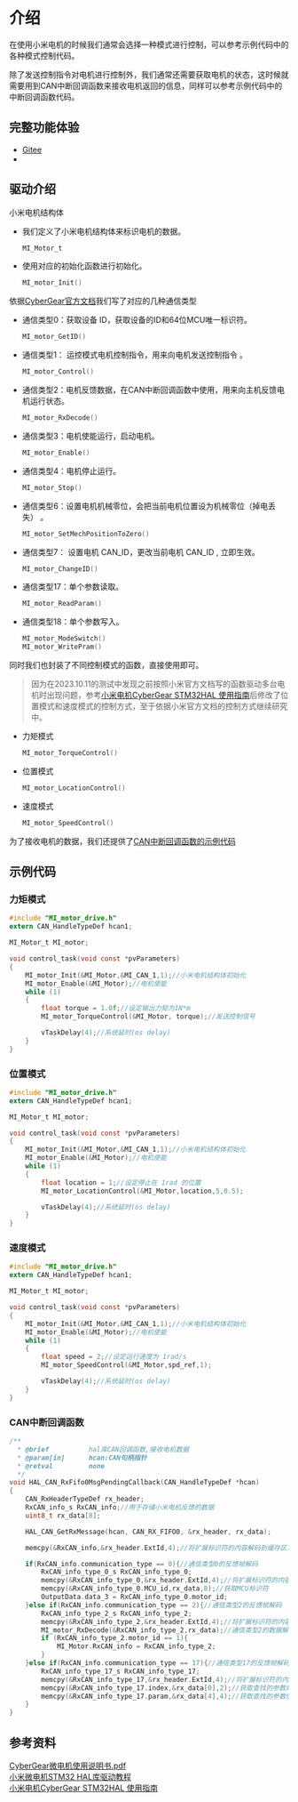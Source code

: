 # 介绍
在使用小米电机的时候我们通常会选择一种模式进行控制，可以参考示例代码中的各种模式控制代码。

除了发送控制指令对电机进行控制外，我们通常还需要获取电机的状态，这时候就需要用到CAN中断回调函数来接收电机返回的信息，同样可以参考示例代码中的中断回调函数代码。

## 完整功能体验
- [Gitee](https://gitee.com/Ljw0401/let-xiaomi-motor-move)
- 

## 驱动介绍
小米电机结构体
- 我们定义了小米电机结构体来标识电机的数据。
    ```C
    MI_Motor_t
    ```
- 使用对应的初始化函数进行初始化。
    ```C
    MI_motor_Init()
    ```

依据[CyberGear官方文档](https://gitee.com/SMBU-POLARBEAR/technical-documentation/blob/master/%E7%94%B5%E6%9C%BA/%E5%B0%8F%E7%B1%B3/CyberGear%E5%BE%AE%E7%94%B5%E6%9C%BA%E4%BD%BF%E7%94%A8%E8%AF%B4%E6%98%8E%E4%B9%A6.pdf)我们写了对应的几种通信类型<br>

- 通信类型0：获取设备 ID，获取设备的ID和64位MCU唯一标识符。
    ```C
    MI_motor_GetID()
    ```
- 通信类型1： 运控模式电机控制指令，用来向电机发送控制指令 。
    ```C
    MI_motor_Control()
    ```
- 通信类型2：电机反馈数据，在CAN中断回调函数中使用，用来向主机反馈电机运行状态。
    ```C
    MI_motor_RxDecode()
    ```
- 通信类型3：电机使能运行，启动电机。
    ```C
    MI_motor_Enable()
    ```
- 通信类型4：电机停止运行。
    ```C
    MI_motor_Stop()
    ```
- 通信类型6：设置电机机械零位，会把当前电机位置设为机械零位（掉电丢失） 。
    ```C
    MI_motor_SetMechPositionToZero()
    ```
- 通信类型7： 设置电机 CAN_ID，更改当前电机 CAN_ID , 立即生效。
    ```C
    MI_motor_ChangeID()
    ```
- 通信类型17：单个参数读取。
    ```C
    MI_motor_ReadParam()
    ```
- 通信类型18：单个参数写入。
    ```C
    MI_motor_ModeSwitch()
    MI_motor_WritePram()
    ```
<!-- - 通信类型21： -->

同时我们也封装了不同控制模式的函数，直接使用即可。
>因为在2023.10.11的测试中发现之前按照小米官方文档写的函数驱动多台电机时出现问题，参考[小米电机CyberGear STM32HAL 使用指南](https://blog.csdn.net/zdYukino/article/details/133505453)后修改了位置模式和速度模式的控制方式，至于依据小米官方文档的控制方式继续研究中。
- 力矩模式
    ```C
    MI_motor_TorqueControl()
    ```
- 位置模式
    ```C
    MI_motor_LocationControl()
    ```
- 速度模式
    ```C
    MI_motor_SpeedControl()
    ```

为了接收电机的数据，我们还提供了[CAN中断回调函数的示例代码](#can中断回调函数)

## 示例代码
### 力矩模式
```C
#include "MI_motor_drive.h"
extern CAN_HandleTypeDef hcan1;

MI_Motor_t MI_motor;

void control_task(void const *pvParameters)
{
    MI_motor_Init(&MI_Motor,&MI_CAN_1,1);//小米电机结构体初始化
    MI_motor_Enable(&MI_Motor);//电机使能
    while (1)
    {
        float torque = 1.0f;//设定输出力矩为1N*m
        MI_motor_TorqueControl(&MI_Motor, torque);//发送控制信号

        vTaskDelay(4);//系统延时(os delay)
    }
}
```

### 位置模式
```C
#include "MI_motor_drive.h"
extern CAN_HandleTypeDef hcan1;

MI_Motor_t MI_motor;

void control_task(void const *pvParameters)
{
    MI_motor_Init(&MI_Motor,&MI_CAN_1,1);//小米电机结构体初始化
    MI_motor_Enable(&MI_Motor);//电机使能
    while (1)
    {
        float location = 1;//设定停止在 1rad 的位置
        MI_motor_LocationControl(&MI_Motor,location,5,0.5);

        vTaskDelay(4);//系统延时(os delay)
    }
}
```

### 速度模式
```C
#include "MI_motor_drive.h"
extern CAN_HandleTypeDef hcan1;

MI_Motor_t MI_motor;

void control_task(void const *pvParameters)
{
    MI_motor_Init(&MI_Motor,&MI_CAN_1,1);//小米电机结构体初始化
    MI_motor_Enable(&MI_Motor);//电机使能
    while (1)
    {
        float speed = 2;//设定运行速度为 1rad/s
        MI_motor_SpeedControl(&MI_Motor,spd_ref,1);

        vTaskDelay(4);//系统延时(os delay)
    }
}
```

<!-- ### 电流模式
```C
#include "MI_motor_drive.h"
extern CAN_HandleTypeDef hcan1;

MI_Motor_t MI_motor;

void control_task(void const *pvParameters)
{
    MI_motor_Init(&MI_Motor,&MI_CAN_1,1);//小米电机结构体初始化
    while (1)
    {
        float iq_ref = 1;//设定电流为 1A
        MI_motor_CurrentMode(&MI_Motor,iq_ref);

        vTaskDelay(4);//系统延时(os delay)
    }
}
``` -->

### CAN中断回调函数
```C
/**
  * @brief          hal库CAN回调函数,接收电机数据
  * @param[in]      hcan:CAN句柄指针
  * @retval         none
  */
void HAL_CAN_RxFifo0MsgPendingCallback(CAN_HandleTypeDef *hcan)
{
    CAN_RxHeaderTypeDef rx_header;
    RxCAN_info_s RxCAN_info;//用于存储小米电机反馈的数据
    uint8_t rx_data[8];

    HAL_CAN_GetRxMessage(hcan, CAN_RX_FIFO0, &rx_header, rx_data);

    memcpy(&RxCAN_info,&rx_header.ExtId,4);//将扩展标识符的内容解码到缓存区，获取通信类型

    if(RxCAN_info.communication_type == 0){//通信类型0的反馈帧解码
        RxCAN_info_type_0_s RxCAN_info_type_0;
        memcpy(&RxCAN_info_type_0,&rx_header.ExtId,4);//将扩展标识符的内容解码成通信类型0的对应内容
        memcpy(&RxCAN_info_type_0.MCU_id,rx_data,8);//获取MCU标识符
        OutputData.data_3 = RxCAN_info_type_0.motor_id;
    }else if(RxCAN_info.communication_type == 2){//通信类型2的反馈帧解码
        RxCAN_info_type_2_s RxCAN_info_type_2;
        memcpy(&RxCAN_info_type_2,&rx_header.ExtId,4);//将扩展标识符的内容解码成通信类型2的对应内容
        MI_motor_RxDecode(&RxCAN_info_type_2,rx_data);//通信类型2的数据解码
        if (RxCAN_info_type_2.motor_id == 1){
            MI_Motor.RxCAN_info = RxCAN_info_type_2;
        }
    }else if(RxCAN_info.communication_type == 17){//通信类型17的反馈帧解码
        RxCAN_info_type_17_s RxCAN_info_type_17;
        memcpy(&RxCAN_info_type_17,&rx_header.ExtId,4);//将扩展标识符的内容解码成通信类型17的对应内容
        memcpy(&RxCAN_info_type_17.index,&rx_data[0],2);//获取查找的参数索引码
        memcpy(&RxCAN_info_type_17.param,&rx_data[4],4);//获取查找的参数信息
    }
}
```

## 参考资料
[CyberGear微电机使用说明书.pdf](https://gitee.com/SMBU-POLARBEAR/technical-documentation/blob/master/%E7%94%B5%E6%9C%BA/%E5%B0%8F%E7%B1%B3/CyberGear%E5%BE%AE%E7%94%B5%E6%9C%BA%E4%BD%BF%E7%94%A8%E8%AF%B4%E6%98%8E%E4%B9%A6.pdf)<br>
[小米微电机STM32 HAL库驱动教程](https://blog.csdn.net/m0_53802226/article/details/132941275)<br>
[小米电机CyberGear STM32HAL 使用指南](https://blog.csdn.net/zdYukino/article/details/133505453)<br>